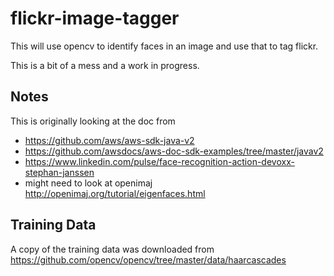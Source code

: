 # flickr-image-tagger

This will use opencv to identify faces in an image and use that to tag flickr.

This is a bit of a mess and a work in progress.

## Notes
This is originally looking at the doc from
* https://github.com/aws/aws-sdk-java-v2
* https://github.com/awsdocs/aws-doc-sdk-examples/tree/master/javav2
* https://www.linkedin.com/pulse/face-recognition-action-devoxx-stephan-janssen
* might need to look at openimaj http://openimaj.org/tutorial/eigenfaces.html

## Training Data
A copy of the training data was downloaded from https://github.com/opencv/opencv/tree/master/data/haarcascades
